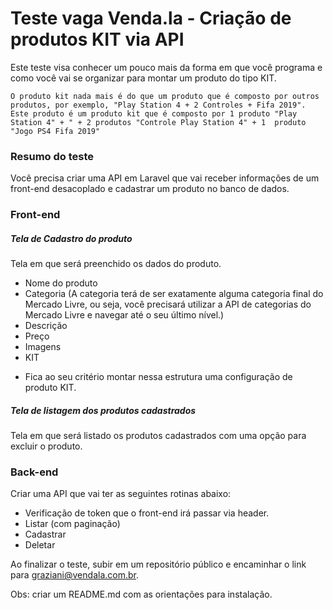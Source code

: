 # Teste vaga Venda.la - Criação de produtos KIT via API
Este teste visa conhecer um pouco mais da forma em que você programa e como você vai se organizar para montar um produto do tipo KIT.

`
O produto kit nada mais é do que um produto que é composto por outros produtos, por exemplo, "Play Station 4 + 2 Controles + Fifa 2019". Este produto é um produto kit que é composto por 1 produto "Play Station 4" + " + 2 produtos "Controle Play Station 4" + 1  produto "Jogo PS4 Fifa 2019"
`

### Resumo do teste

Você precisa criar uma API em Laravel que vai receber informações de um front-end desacoplado e cadastrar um produto no banco de dados.

### Front-end
##### Tela de Cadastro do produto
Tela em que será preenchido os dados do produto.

 - Nome do produto
 - Categoria (A categoria terá de ser exatamente alguma categoria final do Mercado Livre, ou seja, você precisará utilizar a API de categorias do Mercado Livre e navegar até o seu último nível.)
 - Descrição
 - Preço
 - Imagens
 - KIT

* Fica ao seu critério montar nessa estrutura uma configuração de produto KIT.

##### Tela de listagem dos produtos cadastrados
Tela em que será listado os produtos cadastrados com uma opção para excluir o produto.

### Back-end
Criar uma API que vai ter as seguintes rotinas abaixo:

- Verificação de token que o front-end irá passar via header.
- Listar (com paginação)
- Cadastrar
- Deletar


Ao finalizar o teste, subir em um repositório público e encaminhar o link para graziani@vendala.com.br.

Obs: criar um README.md com as orientações para instalação.

